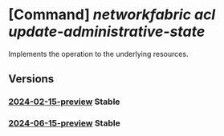 # [Command] _networkfabric acl update-administrative-state_

Implements the operation to the underlying resources.

## Versions

### [2024-02-15-preview](/Resources/mgmt-plane/L3N1YnNjcmlwdGlvbnMve30vcmVzb3VyY2Vncm91cHMve30vcHJvdmlkZXJzL21pY3Jvc29mdC5tYW5hZ2VkbmV0d29ya2ZhYnJpYy9hY2Nlc3Njb250cm9sbGlzdHMve30vdXBkYXRlYWRtaW5pc3RyYXRpdmVzdGF0ZQ==/2024-02-15-preview.xml) **Stable**

<!-- mgmt-plane /subscriptions/{}/resourcegroups/{}/providers/microsoft.managednetworkfabric/accesscontrollists/{}/updateadministrativestate 2024-02-15-preview -->

### [2024-06-15-preview](/Resources/mgmt-plane/L3N1YnNjcmlwdGlvbnMve30vcmVzb3VyY2Vncm91cHMve30vcHJvdmlkZXJzL21pY3Jvc29mdC5tYW5hZ2VkbmV0d29ya2ZhYnJpYy9hY2Nlc3Njb250cm9sbGlzdHMve30vdXBkYXRlYWRtaW5pc3RyYXRpdmVzdGF0ZQ==/2024-06-15-preview.xml) **Stable**

<!-- mgmt-plane /subscriptions/{}/resourcegroups/{}/providers/microsoft.managednetworkfabric/accesscontrollists/{}/updateadministrativestate 2024-06-15-preview -->
